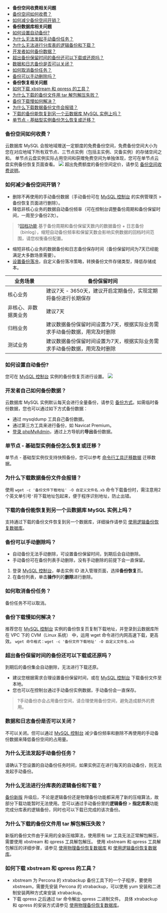 - **备份空间收费相关问题**
 -  [备份空间如何收费？](#bfwt1)
 -  [如何减少备份空间开销？](#bfwt2)
- **备份数据库相关问题**
 - [如何设置自动备份?](#bfwt3)
 - [为什么无法发起手动备份任务？](#bfwt13)
 - [为什么无法进行分库表的逻辑备份和下载？](#bfwt14)
 - [开发者如何备份数据？](#bfwt4)
 - [超出备份保留时间的备份还可以下载或还原吗？](#bfwt11)
 - [数据和日志备份是否可以关闭？](#bfwt12)
 - [如何取消备份任务？](#bfwt9)
 - [备份可以手动删除吗？](#bfwt8)
- **备份恢复相关问题**
 - [如何下载 xbstream 和 qpress 的工具？](#bfwt16)
 - [为什么下载的备份文件用 tar 解包解压失败？](#bfwt15)
 - [备份下载慢如何解决？](#bfwt10)
 - [为什么下载数据备份文件会报错？](#bfwt6)
 - [下载的备份能恢复到另一个云数据库 MySQL 实例上吗？](#bfwt7)
 - [单节点 - 基础型实例备份怎么恢复或迁移？](#bfwt5)
 
 
 [](id:bfwt1)
### 备份空间如何收费？ 
云数据库 MySQL 会按地域赠送一定额度的免费备份空间，免费备份空间大小为您在对应地域下所有双节点、三节点实例（包括主实例、灾备实例）的存储空间之和。
单节点云盘实例实际占用空间和获赠免费空间为单独体现，您可在单节点云盘实例备份恢复页面查看。
![](https://qcloudimg.tencent-cloud.cn/raw/b612813e7ff75d3054817ac53de309a0.png)
超出免费额度的备份空间定价，请参见 [备份空间收费说明](https://cloud.tencent.com/document/product/236/36263)。

[](id:bfwt2)
### 如何减少备份空间开销？
- 删除不再使用的手动备份数据（手动备份可在 [MySQL 控制台](https://console.cloud.tencent.com/cdb) 的实例管理页 > 备份恢复页面进行删除）。 
- 降低非核心业务的数据自动备份频率（可在控制台调整备份周期和备份保留时间，一周至少备份2次）。
>?[回档功能](https://cloud.tencent.com/document/product/236/7276) 基于备份周期和备份保留天数内的数据备份 + 日志备份（binlog），缩短自动备份频率和保留天数会影响实例数据的回档时间范围，请您权衡备份配置。
>
- 缩短非核心业务的数据备份和日志备份保存时间（备份保留时间为7天已经能满足大多数场景需要）。
- [设置备份落冷](https://cloud.tencent.com/document/product/236/86022)，自定义备份落冷策略，转换备份文件存储类型，降低存储成本。

| 业务场景             | 备份保留时间                                                 |
| -------------------- | ------------------------------------------------------------ |
| 核心业务             | 建议7天 - 3650天，建议开启定期备份，实现定期将备份进行长期保存                                              |
| 非核心、非数据类业务 | 建议7天                                                      |
| 归档业务             | 建议数据备份保留时间设置为7天，根据实际业务需求手动备份数据，用完及时删除 |
| 测试业务             | 建议数据备份保留时间设置为7天，根据实际业务需求手动备份数据，用完及时删除 |

[](id:bfwt3)
### 如何设置自动备份?
您可在 [MySQL 控制台](https://console.cloud.tencent.com/cdb) 实例的备份恢复页进行设置。
![](https://qcloudimg.tencent-cloud.cn/raw/30df574c0242649d06c4c64ab307a913.png)

[](id:bfwt4)
### 开发者自己如何备份数据？
云数据库 MySQL 实例默认每天会进行全量备份，请参见 [备份方式](https://cloud.tencent.com/document/product/236/35172)。如需临时备份数据，您也可以通过如下方式备份数据：
- 通过 mysqldump 工具自己备份数据。
- 通过第三方工具来进行备份，如 Navicat Premium。
- [登录 phpMyAdmin](https://cloud.tencent.com/document/product/236/36444)，通过上方导航的**导出**备份数据。

[](id:bfwt5)
### 单节点 - 基础型实例备份怎么恢复或迁移？
单节点 - 基础型实例仅支持快照备份，您可以参考 [命令行工具迁移数据](https://cloud.tencent.com/document/product/236/8464) 迁移数据。

[](id:bfwt6)
### 为什么下载数据备份文件会报错？
使用 `wget -c '备份文件下载地址' -O 自定义文件名.xb` 命令下载备份时，需注意用2个英文单引号`'`将下载地址包起来，便于程序识别地址，防止出错。

[](id:bfwt7)
### 下载的备份能恢复到另一个云数据库 MySQL 实例上吗？
支持通过下载的备份文件恢复到另一个数据库，详细操作请参见 [使用逻辑备份恢复数据库](https://cloud.tencent.com/document/product/236/33364)。

[](id:bfwt8)
### 备份可以手动删除吗？
- 自动备份无法手动删除，可设置备份保留时间，到期后会自动删除。
- 手动备份可在备份列表手动删除，没有手动删除的前提下会一直保留。
 1. 登录 [MySQL 控制台](https://console.cloud.tencent.com/cdb)，单击实例 ID 进入管理页面，选择**备份恢复**页。
 2. 在备份列表，单击**操作**列的**删除**进行删除。

[](id:bfwt9)
### 如何取消备份任务？
备份任务不可以取消。

[](id:bfwt10)
### 备份下载慢如何解决？
推荐您在 [MySQL 控制台](https://console.cloud.tencent.com/cdb) 实例的备份恢复页复制下载地址，并登录到云数据库所在 VPC 下的 CVM（Linux 系统） 中，运用 wget 命令进行内网高速下载，更高效。
`wget 命令格式：wget -c '备份文件下载地址' -O 自定义文件名.xb`

[](id:bfwt11)
### 超出备份保留时间的备份还可以下载或还原吗？
到期后的备份集会自动删除，无法进行下载还原。
- 建议您根据需求合理设置备份保留时间，或在 [MySQL 控制台](https://console.cloud.tencent.com/cdb) 下载备份文件至本地。
- 您也可以在控制台通过手动备份实例数据，手动备份会一直保存。
>?手动备份亦会占用备份空间，请合理使用备份空间，避免造成额外的费用。

[](id:bfwt12)
### 数据和日志备份是否可以关闭？
不可以关闭。但可以通过 [MySQL 控制台](https://console.cloud.tencent.com/cdb) 减少备份频率和删除不再使用的手动备份数据来降低备份空间的占用量。

[](id:bfwt13)
### 为什么无法发起手动备份任务？
请确认下您设置的自动备份任务时间，如果实例正在进行每天的自动备份，则无法发起手动备份。

[](id:bfwt14)
### 为什么无法进行分库表的逻辑备份和下载？
[备份新版](https://cloud.tencent.com/document/product/236/35172) 升级后，不论是逻辑备份还是物理备份功能都采用了新的压缩算法，故部分下载功能暂时无法使用。您可以通过手动备份里的**逻辑备份** > **指定库表**功能完成分库表的逻辑备份，同时也可以下载已完成的该次备份。

[](id:bfwt15)
### 为什么下载的备份文件用 tar 解包解压失败？
新版的备份文件由于采用的全新压缩算法，使用原有 tar 工具无法正常解包解压，需要使用 xbstream 和 qpress 工具解包解压。
使用 xbstream 和 qpress 工具解包解压的详细步骤，请参见 [使用物理备份恢复数据库](https://cloud.tencent.com/document/product/236/33363) 和  [使用逻辑备份恢复数据库](https://cloud.tencent.com/document/product/236/33364)。

[](id:bfwt16)
### 如何下载 xbstream 和 qpress 的工具？
- xbstream 为 Percona 的 xtrabackup 备份工具下的一个子程序，要使用 xbstream，需要先安装 Percona 的 xtrabackup，可以使用 yum 安装和二进制安装两种方式来安装 xtrabackup。
- 下载 qpress 之后通过 tar 命令解出 qpress 二进制文件。
具体 xtrabackup 和 qpress 的安装方式请参见 [使用物理备份恢复数据库](https://cloud.tencent.com/document/product/236/33363)。

